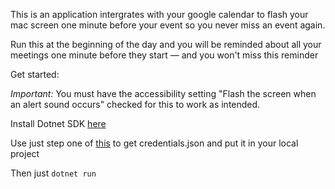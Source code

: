 ﻿This is an application intergrates with your google calendar to flash your mac screen
one minute before your event so you never miss an event again.

Run this at the beginning of the day and you will be reminded about all your meetings
one minute before they start — and you won't miss this reminder

Get started:

*Important:* You must have the accessibility setting "Flash the screen when an alert sound occurs" checked for this to work as intended.

Install Dotnet SDK [here](https://dotnet.microsoft.com/download)

Use just step one of [this](https://developers.google.com/calendar/quickstart/dotnet) to get credentials.json and put it in your local project

Then just `dotnet run`
